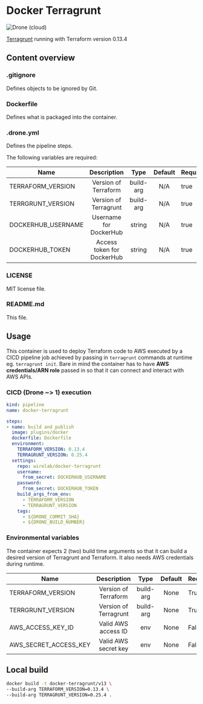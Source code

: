 # Docker Terragrunt

![Drone (cloud)](https://img.shields.io/drone/build/david-wirelab/docker-terragrunt)

[Terragrunt](https://github.com/gruntwork-io/terragrunt/) running with Terraform version 0.13.4

## Content overview

### .gitignore

Defines objects to be ignored by Git.

### Dockerfile

Defines what is packaged into the container.

### .drone.yml

Defines the pipeline steps.

The following variables are required:

| Name        | Description | Type | Default | Required |
|-------------|:-----------:|:-------:|:-------:|---------|
| TERRAFORM_VERSION | Version of Terraform | build-arg | N/A | true |
| TERRGRUNT_VERSION | Version of Terragrunt | build-arg | N/A | true |
| DOCKERHUB_USERNAME | Username for DockerHub | string | N/A | true |
| DOCKERHUB_TOKEN | Access token for DockerHub | string | N/A | true |

### LICENSE

MIT license file.

### README.md

This file.

## Usage

This container is used to deploy Terraform code to AWS executed by a CICD pipeline job
achieved by passing in `terragrunt` commands at runtime eg. `terragrunt init`.
Bare in mind the container has to have **AWS credentials/ARN role** passed in
so that it can connect and interact with AWS APIs.

### CICD (Drone ~> 1) execution

```yaml
kind: pipeline
name: docker-terragrunt

steps:
- name: build and publish
  image: plugins/docker
  dockerfile: Dockerfile
  environment:
    TERRAFORM_VERSION: 0.13.4
    TERRAGRUNT_VERSION: 0.25.4
  settings:
    repo: wirelab/docker-terragrunt
    username:
      from_secret: DOCKERHUB_USERNAME
    password:
      from_secret: DOCKERHUB_TOKEN
    build_args_from_env:
      - TERRAFORM_VERSION
      - TERRAGRUNT_VERSION
    tags:
      - ${DRONE_COMMIT_SHA}
      - ${DRONE_BUILD_NUMBER}
```

### Environmental variables

The container expects 2 (two) build time arguments so that it can build a desired
version of Terragrunt and Terraform. It also needs AWS credentials during runtime.

| Name        | Description | Type | Default | Required |
|-------------|:-----------:|:-------:|:-------:|---------|
| TERRAFORM_VERSION | Version of Terraform | build-arg | None | True |
| TERRGRUNT_VERSION | Version of Terragrunt | build-arg | None | True |
| AWS_ACCESS_KEY_ID | Valid AWS access ID | env | None | False |
| AWS_SECRET_ACCESS_KEY | Valid AWS secret key | env | None | False |

## Local build

```bash
docker build -t docker-terragrunt/v13 \
--build-arg TERRAFORM_VERSION=0.13.4 \
--build-arg TERRAGRUNT_VERSION=0.25.4 .
```
